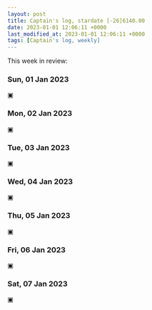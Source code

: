 ```yaml
---
layout: post
title: Captain's log, stardate [-26]6140.00
date: 2023-01-01 12:06:11 +0000
last_modified_at: 2023-01-01 12:06:11 +0000
tags: [Captain's log, weekly]
---
```


This week in review:

<!-- more -->

### Sun, 01 Jan 2023

▣

### Mon, 02 Jan 2023

▣

### Tue, 03 Jan 2023

▣

### Wed, 04 Jan 2023

▣

### Thu, 05 Jan 2023

▣

### Fri, 06 Jan 2023

▣

### Sat, 07 Jan 2023

▣
